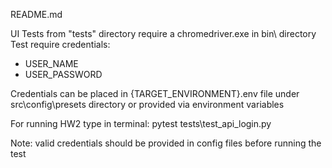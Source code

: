README.md

UI Tests from "tests" directory require a chromedriver.exe in bin\ directory
Test require credentials:
- USER_NAME
- USER_PASSWORD

Credentials can be placed in {TARGET_ENVIRONMENT}.env file under src\config\presets directory or provided via environment variables

For running HW2 type in terminal:
pytest tests\test_api_login.py

Note: valid credentials should be provided in config files before running the test
